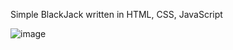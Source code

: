 Simple BlackJack written in HTML, CSS, JavaScript

![image](https://github.com/user-attachments/assets/5d761c43-9c4e-44e7-b426-df9d69926e8b)
